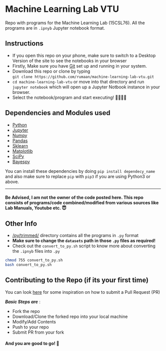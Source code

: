 # Machine Learning Lab VTU
Repo with programs for the Machine Learning Lab (15CSL76). All the programs are in `.ipnyb` Jupyter notebook format.

## Instructions
- If you open this repo on your phone, make sure to switch to a Desktop Version of the site to see the notebooks in your browser
- Firstly, Make sure you have [Git](https://git-scm.com) set up and running in your system.
- Download this repo or clone by typing <br>
  `git clone https://github.com/rumaan/machine-learning-lab-vtu.git`
- `cd machine-learning-lab-vtu` or move into that directory and run `jupyter notebook` which will open up a Jupyter Notbook instance in your browser.
- Select the notebook/program and start executing! 👨‍💻👩‍💻


## Dependencies and Modules used
- [Python](https://www.python.org)
- [Jupyter](http://jupyter.org)
- [Numpy](http://www.numpy.org)
- [Pandas](https://pandas.pydata.org)
- [Sklearn](http://scikit-learn.org/stable/)
- [Matplotlib](https://www.matplotlib.org)
- [SciPy](https://www.scipy.org)
- [Bayespy](http://www.bayespy.org)

You can install these dependencies by doing `pip install dependecy_name` and also make sure to replace `pip` with `pip3` if you are using Python3 or above.
<br>

---

#### Be Advised, I am not the owner of the code posted here. This repo consists of programs/code combined/modified from various sources like Lab Manuals, Youtube etc. 😇

## Other Info
- [/py/trimmed/](https://github.com/rumaan/machine-learning-lab-vtu/tree/master/py/trimmed) directory contains all the programs in `.py` format
- <b>Make sure to change the `datasets` path in those `.py` files as required!</b>
- Check out the `convert_to_py.sh` script to know more about converting the `.ipnyb` files into `.py`
```sh
chmod 755 convert_to_py.sh
bash convert_to_py.sh
```

## Contributing to the Repo (if its your first time)
You can look [here](https://gitme.js.org) for some inspiration on how to submit a Pull Request (PR)
<br>

__*Basic Steps are*__ :
- Fork the repo
- Download/Clone the forked repo into your local machine
- Modify/Add Contents
- Push to your repo
- Submit PR from your fork
#### And you are good to go! 🎉
